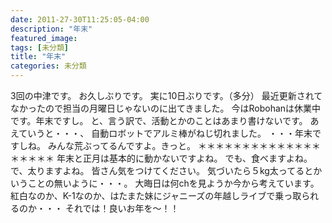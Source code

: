 ```yaml
---
date: 2011-27-30T11:25:05-04:00
description: "年末"
featured_image: 
tags: [未分類]
title: "年末"
categories: 未分類
---
```


3回の中津です。
お久しぶりです。
実に10日ぶりです。（多分）
最近更新されてなかったので担当の月曜日じゃないのに出てきました。
今はRobohanは休業中です。年末ですし。
と、言う訳で、活動とかのことはあまり書けないです。
あえていうと・・・、
自動ロボットでアルミ棒がねじ切れました。
・・・年末ですしね。
みんな荒ぶってるんですよ。きっと。
＊＊＊＊＊＊＊＊＊＊＊＊＊＊＊＊＊＊＊
年末と正月は基本的に動かないですよね。
でも、食べますよね。
で、太りますよね。
皆さん気をつけてください。
気づいたら５kg太ってるとかいうことの無いように・・・。
大晦日は何chを見ようか今から考えています。
紅白なのか、K-1なのか、はたまた妹にジャニーズの年越しライブで乗っ取られるのか・・・
それでは！良いお年を〜！！
